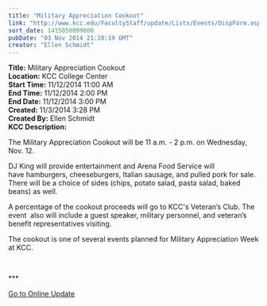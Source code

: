 ```yaml
---
title: "Military Appreciation Cookout"
link: "http://www.kcc.edu/FacultyStaff/update/Lists/Events/DispForm.aspx?ID=670"
sort_date: 1415050099000
pubDate: "03 Nov 2014 21:28:19 GMT"
creator: "Ellen Schmidt"
---
```


<div><b>Title:</b> Military Appreciation Cookout</div>
<div><b>Location:</b> KCC College Center</div>
<div><b>Start Time:</b> 11/12/2014 11:00 AM</div>
<div><b>End Time:</b> 11/12/2014 2:00 PM</div>
<div><b>End Date:</b> 11/12/2014 3:00 PM</div>
<div><b>Created:</b> 11/3/2014 3:28 PM</div>
<div><b>Created By:</b> Ellen Schmidt</div>
<div><b>KCC Description:</b> <div class="ExternalClassC34C56E4D3A34C9D80EF1E8B323C03DC"><p>The Military Appreciation Cookout will be 11 a.m. - 2 p.m. on Wednesday, Nov. 12.</p>
<p>DJ King will provide entertainment and Arena Food Service will have hamburgers, cheeseburgers, Italian sausage, and pulled pork for sale. There will be a choice of sides (chips, potato salad, pasta salad, baked beans) as well. </p>
<p>A percentage of the cookout proceeds will go to KCC's Veteran’s Club. The event  also will include a guest speaker, military personnel, and veteran’s benefit representatives visiting.</p>
<p>The cookout is one of several events planned for Military Appreciation Week at KCC.</p>
<p> </p>
<p>***</p>
<p><a href="/update">Go to Online Update</a></p>
<p> </p>
<p><br /></p></div>
</div>
